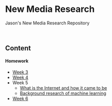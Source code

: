 # New Media Research

Jason's New Media Research Repository

<br>

## Content

#### Homework

* [Week 3](homework/02.07.answers.md)
* [Week 4](homework/02.14.new.tech.md)
* Week 5
  * [What is the Internet and how it came to be](homework/02.21.what.is.the.internet.md)
  * [Background research of machine learning](homework/02.21.machine.learning.background.research.md)
* [Week 6](homework/02.28.answers.md)